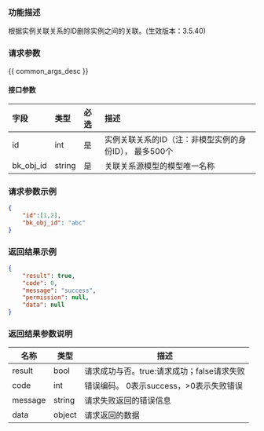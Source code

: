 ### 功能描述

 根据实例关联关系的ID删除实例之间的关联。(生效版本：3.5.40)

### 请求参数

{{ common_args_desc }}

 
#### 接口参数

| 字段 | 类型     | 必选 | 描述             |
| :--- | :------- | :--- | :--------------- |
| id   | int | 是   | 实例关联关系的ID（注：非模型实例的身份ID）， 最多500个 |
| bk_obj_id | string | 是 | 关联关系源模型的模型唯一名称 |

### 请求参数示例

```json
{
    "id":[1,2],
    "bk_obj_id": "abc"
}
```

### 返回结果示例

```json
{
    "result": true,
    "code": 0,
    "message": "success",
    "permission": null,
    "data": null
}
```

### 返回结果参数说明

| 名称  | 类型  | 描述 |
|---|---|---|
| result | bool | 请求成功与否。true:请求成功；false请求失败 |
| code | int | 错误编码。 0表示success，>0表示失败错误 |
| message | string | 请求失败返回的错误信息 |
| data | object | 请求返回的数据 |